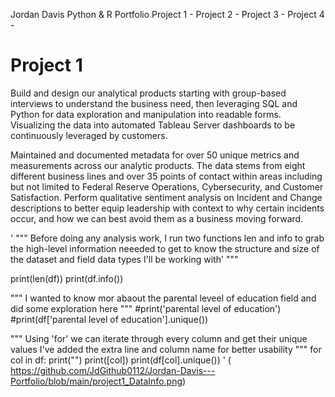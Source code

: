Jordan Davis Python & R Portfolio
Project 1 -
Project 2 - 
Project 3 - 
Project 4 - 



# Project 1
Build and design our analytical products starting with group-based interviews to understand the business need, then leveraging SQL and Python for data exploration and manipulation into readable forms. Visualizing the data into automated Tableau Server dashboards to be continuously leveraged by customers. 

Maintained and documented metadata for over 50 unique metrics and measurements across our analytic products. The data stems from eight different business lines and over 35 points of contact within areas including but not limited to Federal Reserve Operations, Cybersecurity, and Customer Satisfaction.
Perform qualitative sentiment analysis on Incident and Change descriptions to better equip leadership with context to why certain incidents occur, and how we can best avoid them as a business moving forward.

'
"""
Before doing any analysis work, I run two functions len and info to grab the
high-level information neeeded to get to know the structure and size of the dataset 
and field data types I'll be working with'
"""



print(len(df))
print(df.info())


"""
I wanted to know mor abaout the parental leveel of education field and did
some exploration here
"""
#print('parental level of education')
#print(df['parental level of education'].unique())

"""
Using 'for' we can iterate through every column and get their unique values
I've added the extra line and column name for better usability
"""
for col in df:
    print("")
    print([col])
    print(df[col].unique())
'
(   https://github.com/JdGithub0112/Jordan-Davis---Portfolio/blob/main/project1_DataInfo.png)
